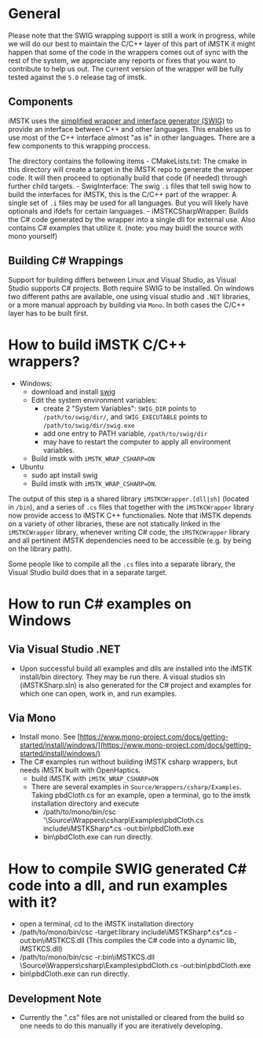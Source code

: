 # General 

Please note that the SWIG wrapping support is still a work in progress, while we will do our best to maintain the C/C++ layer of this part of iMSTK it might happen that some of the code in the wrappers comes out of sync with the rest of the system, we appreciate any reports or fixes that you want to contribute to help us out. The current version of the wrapper will be fully tested against the `5.0` release tag of imstk.

## Components

iMSTK uses the [simplified wrapper and interface generator (SWIG)](http://www.swig.org/) to provide an interface between C++ and other languages. This enables us to use most of the C++ interface almost "as is" in other languages. There are a few components to this wrapping proccess.

The directory contains the following items 
    - CMakeLists.txt: The cmake in this directory will create a target in the iMSTK repo to generate the wrapper code. It will then proceed to optionally build that code (if needed) through further child targets.
    - SwigInterface: The swig `.i` files that tell swig how to build the interfaces for iMSTK, this is the C/C++ part of the wrapper. A single set of `.i` files may be used for all languages. But you will likely have optionals and ifdefs for certain languages.
    - iMSTKCSharpWrapper: Builds the C# code generated by the wrapper into a single dll for external use. Also contains C# examples that utilize it. (note: you may buidl the source with mono yourself)

## Building C# Wrappings

Support for building differs between Linux and Visual Studio, as Visual Studio supports C# projects. Both require SWIG to be installed. On windows two different paths are available, one using visual studio and `.NET` libraries, or a more manual approach by building via `Mono`. In both cases the C/C++ layer has to be built first.

# How to build iMSTK C/C++ wrappers?
- Windows:
    - download and install [swig](http://www.swig.org/download.html)
    - Edit the system environment variables:
        - create 2 "System Variables": `SWIG_DIR` points to `/path/to/swig/dir/`, and `SWIG_EXECUTABLE` points to `/path/to/swig/dir/swig.exe`
        - add one entry to PATH variable, `/path/to/swig/dir`
        - may have to restart the computer to apply all environment variables.
    - Build imstk with `iMSTK_WRAP_CSHARP=ON`
- Ubuntu
    - sudo apt install swig
    - Build imstk with `iMSTK_WRAP_CSHARP=ON`.

The output of this step is a shared library `iMSTKCWrapper.[dll|sh]` (located in `/bin`), and a series of `.cs` files that together with the `iMSTKCWrapper` library now provide access to iMSTK C++ functionalies. Note that iMSTK depends on a variety of other libraries, these are not statically linked in the `iMSTKCWrapper` library, whenever writing C# code, the `iMSTKCWrapper` library and all pertinent iMSTK dependencies need to be accessible (e.g. by being on the library path).

Some people like to compile all the `.cs` files into a separate library, the Visual Studio build does that in a separate target.

# How to run C# examples on Windows

## Via Visual Studio .NET
- Upon successful build all examples and dlls are installed into the iMSTK install/bin directory. They may be run there. A visual studios sln (iMSTKSharp.sln) is also generated for the C# project and examples for which one can open, work in, and run examples.

## Via Mono 
- Install mono. See [https://www.mono-project.com/docs/getting-started/install/windows/](https://www.mono-project.com/docs/getting-started/install/windows/)
- The C# examples run without building iMSTK csharp wrappers, but needs iMSTK built with OpenHaptics.
    - build iMSTK with `iMSTK_WRAP_CSHARP=ON`
    - There are several examples in `Source/Wrappers/csharp/Examples`. Taking pbdCloth.cs for an example, open a terminal, go to the imstk installation directory and execute 
        - /path/to/mono/bin/csc '<imstkSource>\Source\Wrappers\csharp\Examples\pbdCloth.cs include\iMSTKSharp\*.cs -out:bin\pbdCloth.exe
        - bin\pbdCloth.exe can run directly.
		
# How to compile SWIG generated C# code into a dll, and run examples with it?
- open a terminal, cd to the iMSTK installation directory
- /path/to/mono/bin/csc -target:library include\iMSTKSharp\*.cs\*.cs -out:bin\iMSTKCS.dll (This compiles the C# code into a dynamic lib, iMSTKCS.dll)
- /path/to/mono/bin/csc -r:bin\iMSTKCS.dll <imstkSource>\Source\Wrappers\csharp\Examples\pbdCloth.cs -out:bin\pbdCloth.exe
- bin\pbdCloth.exe can run directly.

## Development Note
 - Currently the ".cs" files are not unistalled or cleared from the build so one needs to do this manually if you are iteratively developing.